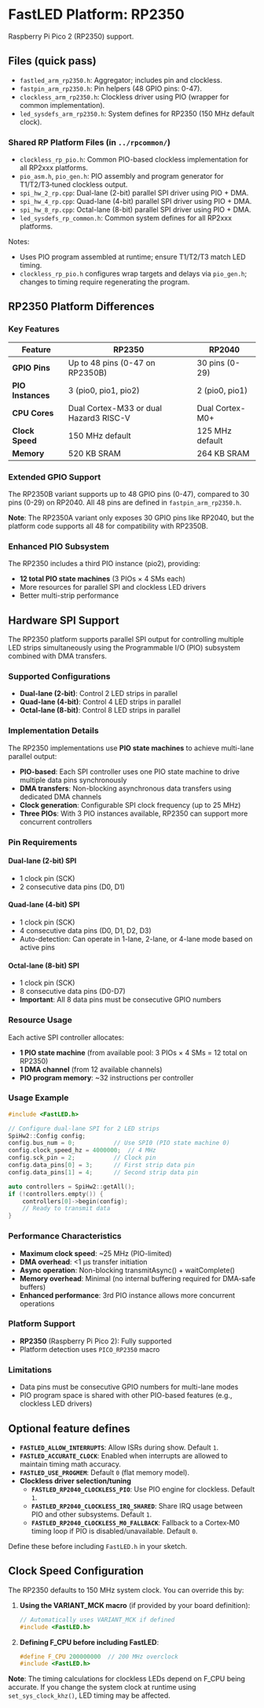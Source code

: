 # FastLED Platform: RP2350

Raspberry Pi Pico 2 (RP2350) support.

## Files (quick pass)
- `fastled_arm_rp2350.h`: Aggregator; includes pin and clockless.
- `fastpin_arm_rp2350.h`: Pin helpers (48 GPIO pins: 0-47).
- `clockless_arm_rp2350.h`: Clockless driver using PIO (wrapper for common implementation).
- `led_sysdefs_arm_rp2350.h`: System defines for RP2350 (150 MHz default clock).

### Shared RP Platform Files (in `../rpcommon/`)
- `clockless_rp_pio.h`: Common PIO-based clockless implementation for all RP2xxx platforms.
- `pio_asm.h`, `pio_gen.h`: PIO assembly and program generator for T1/T2/T3‑tuned clockless output.
- `spi_hw_2_rp.cpp`: Dual-lane (2-bit) parallel SPI driver using PIO + DMA.
- `spi_hw_4_rp.cpp`: Quad-lane (4-bit) parallel SPI driver using PIO + DMA.
- `spi_hw_8_rp.cpp`: Octal-lane (8-bit) parallel SPI driver using PIO + DMA.
- `led_sysdefs_rp_common.h`: Common system defines for all RP2xxx platforms.

Notes:
- Uses PIO program assembled at runtime; ensure T1/T2/T3 match LED timing.
- `clockless_rp_pio.h` configures wrap targets and delays via `pio_gen.h`; changes to timing require regenerating the program.

## RP2350 Platform Differences

### Key Features
| Feature | RP2350 | RP2040 |
|---------|--------|--------|
| **GPIO Pins** | Up to 48 pins (0-47 on RP2350B) | 30 pins (0-29) |
| **PIO Instances** | 3 (pio0, pio1, pio2) | 2 (pio0, pio1) |
| **CPU Cores** | Dual Cortex-M33 or dual Hazard3 RISC-V | Dual Cortex-M0+ |
| **Clock Speed** | 150 MHz default | 125 MHz default |
| **Memory** | 520 KB SRAM | 264 KB SRAM |

### Extended GPIO Support
The RP2350B variant supports up to 48 GPIO pins (0-47), compared to 30 pins (0-29) on RP2040. All 48 pins are defined in `fastpin_arm_rp2350.h`.

**Note**: The RP2350A variant only exposes 30 GPIO pins like RP2040, but the platform code supports all 48 for compatibility with RP2350B.

### Enhanced PIO Subsystem
The RP2350 includes a third PIO instance (pio2), providing:
- **12 total PIO state machines** (3 PIOs × 4 SMs each)
- More resources for parallel SPI and clockless LED drivers
- Better multi-strip performance

## Hardware SPI Support

The RP2350 platform supports parallel SPI output for controlling multiple LED strips simultaneously using the Programmable I/O (PIO) subsystem combined with DMA transfers.

### Supported Configurations

- **Dual-lane (2-bit)**: Control 2 LED strips in parallel
- **Quad-lane (4-bit)**: Control 4 LED strips in parallel
- **Octal-lane (8-bit)**: Control 8 LED strips in parallel

### Implementation Details

The RP2350 implementations use **PIO state machines** to achieve multi-lane parallel output:

- **PIO-based**: Each SPI controller uses one PIO state machine to drive multiple data pins synchronously
- **DMA transfers**: Non-blocking asynchronous data transfers using dedicated DMA channels
- **Clock generation**: Configurable SPI clock frequency (up to 25 MHz)
- **Three PIOs**: With 3 PIO instances available, RP2350 can support more concurrent controllers

### Pin Requirements

#### Dual-lane (2-bit) SPI
- 1 clock pin (SCK)
- 2 consecutive data pins (D0, D1)

#### Quad-lane (4-bit) SPI
- 1 clock pin (SCK)
- 4 consecutive data pins (D0, D1, D2, D3)
- Auto-detection: Can operate in 1-lane, 2-lane, or 4-lane mode based on active pins

#### Octal-lane (8-bit) SPI
- 1 clock pin (SCK)
- 8 consecutive data pins (D0-D7)
- **Important**: All 8 data pins must be consecutive GPIO numbers

### Resource Usage

Each active SPI controller allocates:
- **1 PIO state machine** (from available pool: 3 PIOs × 4 SMs = 12 total on RP2350)
- **1 DMA channel** (from 12 available channels)
- **PIO program memory**: ~32 instructions per controller

### Usage Example

```cpp
#include <FastLED.h>

// Configure dual-lane SPI for 2 LED strips
SpiHw2::Config config;
config.bus_num = 0;           // Use SPI0 (PIO state machine 0)
config.clock_speed_hz = 4000000;  // 4 MHz
config.sck_pin = 2;           // Clock pin
config.data_pins[0] = 3;      // First strip data pin
config.data_pins[1] = 4;      // Second strip data pin

auto controllers = SpiHw2::getAll();
if (!controllers.empty()) {
    controllers[0]->begin(config);
    // Ready to transmit data
}
```

### Performance Characteristics

- **Maximum clock speed**: ~25 MHz (PIO-limited)
- **DMA overhead**: <1 µs transfer initiation
- **Async operation**: Non-blocking transmitAsync() + waitComplete()
- **Memory overhead**: Minimal (no internal buffering required for DMA-safe buffers)
- **Enhanced performance**: 3rd PIO instance allows more concurrent operations

### Platform Support

- **RP2350** (Raspberry Pi Pico 2): Fully supported
- Platform detection uses `PICO_RP2350` macro

### Limitations

- Data pins must be consecutive GPIO numbers for multi-lane modes
- PIO program space is shared with other PIO-based features (e.g., clockless LED drivers)

## Optional feature defines

- **`FASTLED_ALLOW_INTERRUPTS`**: Allow ISRs during show. Default `1`.
- **`FASTLED_ACCURATE_CLOCK`**: Enabled when interrupts are allowed to maintain timing math accuracy.
- **`FASTLED_USE_PROGMEM`**: Default `0` (flat memory model).
- **Clockless driver selection/tuning**
  - **`FASTLED_RP2040_CLOCKLESS_PIO`**: Use PIO engine for clockless. Default `1`.
  - **`FASTLED_RP2040_CLOCKLESS_IRQ_SHARED`**: Share IRQ usage between PIO and other subsystems. Default `1`.
  - **`FASTLED_RP2040_CLOCKLESS_M0_FALLBACK`**: Fallback to a Cortex‑M0 timing loop if PIO is disabled/unavailable. Default `0`.

Define these before including `FastLED.h` in your sketch.

## Clock Speed Configuration

The RP2350 defaults to 150 MHz system clock. You can override this by:

1. **Using the VARIANT_MCK macro** (if provided by your board definition):
   ```cpp
   // Automatically uses VARIANT_MCK if defined
   #include <FastLED.h>
   ```

2. **Defining F_CPU before including FastLED**:
   ```cpp
   #define F_CPU 200000000  // 200 MHz overclock
   #include <FastLED.h>
   ```

**Note**: The timing calculations for clockless LEDs depend on F_CPU being accurate. If you change the system clock at runtime using `set_sys_clock_khz()`, LED timing may be affected.

